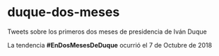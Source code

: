 # duque-dos-meses
Tweets sobre los primeros dos meses de presidencia de Iván Duque

La tendencia **#EnDosMesesDeDuque** ocurrió el 7 de Octubre de 2018
